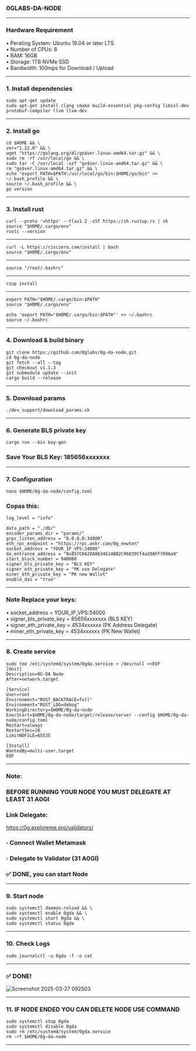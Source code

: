 ### 0GLABS-DA-NODE
<hr>

### Hardware Requirement
• Perating System: Ubuntu 18.04 or later LTS <br>
• Number of CPUs: 8 <br>
• RAM: 16GB <br>
• Storage: 1TB NVMe SSD <br>
• Bandwidth: 100mps for Download / Upload <br>
<hr>

### 1. Install dependencies
```
sudo apt-get update
sudo apt-get install clang cmake build-essential pkg-config libssl-dev protobuf-compiler llvm llvm-dev
```
<hr>

### 2. Install go
```
cd $HOME && \
ver="1.22.0" && \
wget "https://golang.org/dl/go$ver.linux-amd64.tar.gz" && \
sudo rm -rf /usr/local/go && \
sudo tar -C /usr/local -xzf "go$ver.linux-amd64.tar.gz" && \
rm "go$ver.linux-amd64.tar.gz" && \
echo "export PATH=$PATH:/usr/local/go/bin:$HOME/go/bin" >> ~/.bash_profile && \
source ~/.bash_profile && \
go version
```
<hr>

### 3. Install rust
```
curl --proto '=https' --tlsv1.2 -sSf https://sh.rustup.rs | sh
source "$HOME/.cargo/env"
rustc --version
```
<hr>

```
curl -L https://risczero.com/install | bash
source "$HOME/.cargo/env"
```
<hr>

```
source "/root/.bashrc"
```
<hr>

```
rzup install
```
<hr>

```
export PATH="$HOME/.cargo/bin:$PATH"
source "$HOME/.cargo/env"

echo 'export PATH="$HOME/.cargo/bin:$PATH"' >> ~/.bashrc
source ~/.bashrc
```
<hr>

### 4. Download & build binary
```
git clone https://github.com/0glabs/0g-da-node.git
cd 0g-da-node
git fetch --all --tag
git checkout v1.1.3
git submodule update --init
cargo build --release
```
<hr>

### 5. Download params
```
./dev_support/download_params.sh
```
<hr>

### 6. Generate BLS private key
```
cargo run --bin key-gen
```
### Save Your BLS Key: 185656xxxxxxx
<hr>

### 7. Configuration
```
nano $HOME/0g-da-node/config.toml
```
### Copas this:
```
log_level = "info"

data_path = "./db/"
encoder_params_dir = "params/"
grpc_listen_address = "0.0.0.0:34000"
eth_rpc_endpoint = "https://rpc.ankr.com/0g_newton"
socket_address = "YOUR_IP_VPS:34000"
da_entrance_address = "0x857C0A28A8634614BB2C96039Cf4a20AFF709Aa9"
start_block_number = 940000
signer_bls_private_key = "BLS KEY"
signer_eth_private_key = "PK use Delegate"
miner_eth_private_key = "PK new Wallet"
enable_das = "true"
```
<hr>

### Note Replace your keys:<br>
• socket_address = YOUR_IP_VPS:34000 <br>
• signer_bls_private_key = 85656xxxxxxx (BLS KEY) <br>
• signer_eth_private_key = 4534xxxxxx (PK Address Delegate) <br>
• miner_eth_private_key = 4534xxxxxx (PK New Wallet)
<hr>

### 8. Create service
```
sudo tee /etc/systemd/system/0gda.service > /dev/null <<EOF
[Unit]
Description=0G-DA Node
After=network.target

[Service]
User=root
Environment="RUST_BACKTRACE=full"
Environment="RUST_LOG=debug"
WorkingDirectory=$HOME/0g-da-node
ExecStart=$HOME/0g-da-node/target/release/server --config $HOME/0g-da-node/config.toml
Restart=always
RestartSec=10
LimitNOFILE=65535

[Install]
WantedBy=multi-user.target
EOF
```
<hr>

### Note:
### BEFORE RUNNING YOUR NODE YOU MUST DELEGATE AT LEAST 31 A0GI
### Link Delegate:
https://0g.exploreme.pro/validators/
### ▫️  Connect Wallet Metamask
### ▫️  Delegate to Validator (31 A0GI)
### ✅ DONE, you can start Node
<hr>

### 9. Start node
```
sudo systemctl daemon-reload && \
sudo systemctl enable 0gda && \
sudo systemctl start 0gda && \
sudo systemctl status 0gda
```
<hr>

### 10. Check Logs
```
sudo journalctl -u 0gda -f -o cat
```
<hr>

### ✅ DONE!
![Screenshot 2025-03-27 092503](https://github.com/user-attachments/assets/d93837a2-4822-4429-be46-e21cc14dc293)
<hr>

### 11. IF NODE ENDED YOU CAN DELETE NODE USE COMMAND
```
sudo systemctl stop 0gda
sudo systemctl disable 0gda
sudo rm /etc/systemd/system/0gda.service
rm -rf $HOME/0g-da-node
```
<hr>
